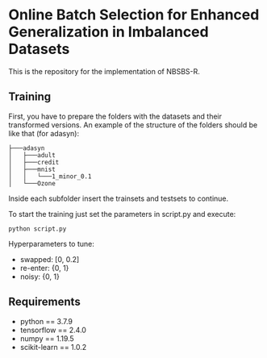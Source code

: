 # Online Batch Selection for Enhanced Generalization in Imbalanced Datasets

This is the repository for the implementation of NBSBS-R.


## Training

First, you have to prepare the folders with the datasets and their transformed versions. An example of the structure of the folders should be like that (for adasyn):

```
├───adasyn
│   ├───adult
│   ├───credit
│   ├───mnist
│   │   └───1_minor_0.1
│   └───Ozone

```
Inside each subfolder insert the trainsets and testsets to continue.

To start the training just set the parameters in script.py and execute:

```
python script.py
```
Hyperparameters to tune:
* swapped: [0, 0.2]
* re-enter: {0, 1}
* noisy: {0, 1}


## Requirements
* python == 3.7.9
* tensorflow == 2.4.0
* numpy == 1.19.5
* scikit-learn == 1.0.2






